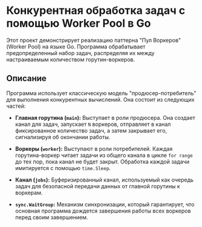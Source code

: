 # Конкурентная обработка задач с помощью Worker Pool в Go

Этот проект демонстрирует реализацию паттерна "Пул Воркеров" (Worker Pool) на языке Go. Программа обрабатывает предопределенный набор задач, распределяя их между настраиваемым количеством горутин-воркеров.

## Описание

Программа использует классическую модель "продюсер-потребитель" для выполнения конкурентных вычислений. Она состоит из следующих частей:

- **Главная горутина (`main`):** Выступает в роли продюсера. Она создает канал для задач, запускает `N` воркеров, отправляет в канал фиксированное количество задач, а затем закрывает его, сигнализируя об окончании работы.

- **Воркеры (`worker`):** Выступают в роли потребителей. Каждая горутина-воркер читает задачи из общего канала в цикле `for range` до тех пор, пока канал не будет закрыт. Обработка каждой задачи имитируется с помощью `time.Sleep`.

- **Канал (`jobs`):** Буферизированный канал, используемый как очередь задач для безопасной передачи данных от главной горутины к воркерам.

- **`sync.WaitGroup`:** Механизм синхронизации, который гарантирует, что основная программа дождется завершения работы всех воркеров перед своим завершением.